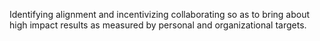 Identifying alignment and incentivizing collaborating so as to bring about high impact results as measured by personal and organizational targets.
